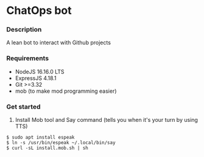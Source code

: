 # ChatOps bot

### Description
A lean bot to interact with Github projects

### Requirements
- NodeJS 16.16.0 LTS
- ExpressJS 4.18.1
- Git >=3.32
- mob (to make mod programming easier)


### Get started

1. Install Mob tool and Say command (tells you when it's your turn by using TTS)
```shell
$ sudo apt install espeak
$ ln -s /usr/bin/espeak ~/.local/bin/say
$ curl -sL install.mob.sh | sh
```

